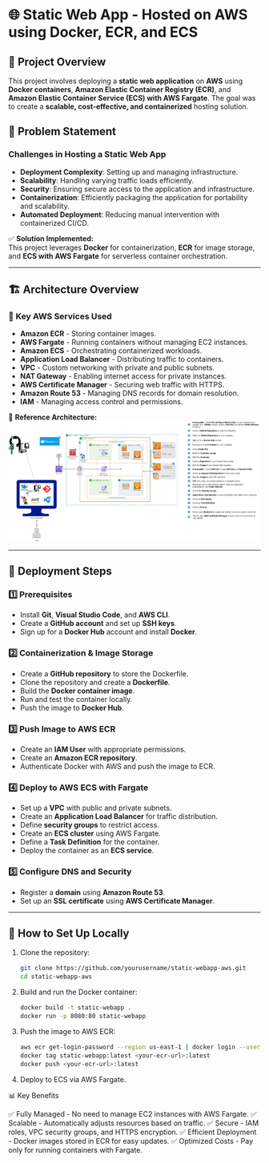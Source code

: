 # 🌐 Static Web App - Hosted on AWS using Docker, ECR, and ECS

## 📌 Project Overview

This project involves deploying a **static web application** on **AWS** using **Docker containers**, **Amazon Elastic Container Registry (ECR)**, and **Amazon Elastic Container Service (ECS) with AWS Fargate**. The goal was to create a **scalable, cost-effective, and containerized** hosting solution.

## 🎯 Problem Statement

### Challenges in Hosting a Static Web App
- **Deployment Complexity**: Setting up and managing infrastructure.
- **Scalability**: Handling varying traffic loads efficiently.
- **Security**: Ensuring secure access to the application and infrastructure.
- **Containerization**: Efficiently packaging the application for portability and scalability.
- **Automated Deployment**: Reducing manual intervention with containerized CI/CD.

✅ **Solution Implemented:**  
This project leverages **Docker** for containerization, **ECR** for image storage, and **ECS with AWS Fargate** for serverless container orchestration.

---

## 🏗️ Architecture Overview

### 🔹 Key AWS Services Used
- **Amazon ECR** - Storing container images.
- **AWS Fargate** - Running containers without managing EC2 instances.
- **Amazon ECS** - Orchestrating containerized workloads.
- **Application Load Balancer** - Distributing traffic to containers.
- **VPC** - Custom networking with private and public subnets.
- **NAT Gateway** - Enabling internet access for private instances.
- **AWS Certificate Manager** - Securing web traffic with HTTPS.
- **Amazon Route 53** - Managing DNS records for domain resolution.
- **IAM** - Managing access control and permissions.

📌 **Reference Architecture:**  
![Architecture](1._Docker.jpg)

---

## 🚀 Deployment Steps

### 1️⃣ Prerequisites
- Install **Git**, **Visual Studio Code**, and **AWS CLI**.
- Create a **GitHub account** and set up **SSH keys**.
- Sign up for a **Docker Hub** account and install **Docker**.

### 2️⃣ Containerization & Image Storage
- Create a **GitHub repository** to store the Dockerfile.
- Clone the repository and create a **Dockerfile**.
- Build the **Docker container image**.
- Run and test the container locally.
- Push the image to **Docker Hub**.

### 3️⃣ Push Image to AWS ECR
- Create an **IAM User** with appropriate permissions.
- Create an **Amazon ECR repository**.
- Authenticate Docker with AWS and push the image to ECR.

### 4️⃣ Deploy to AWS ECS with Fargate
- Set up a **VPC** with public and private subnets.
- Create an **Application Load Balancer** for traffic distribution.
- Define **security groups** to restrict access.
- Create an **ECS cluster** using AWS Fargate.
- Define a **Task Definition** for the container.
- Deploy the container as an **ECS service**.

### 5️⃣ Configure DNS and Security
- Register a **domain** using **Amazon Route 53**.
- Set up an **SSL certificate** using **AWS Certificate Manager**.

---

## 🔧 How to Set Up Locally
1. Clone the repository:
   ```sh
   git clone https://github.com/yourusername/static-webapp-aws.git
   cd static-webapp-aws
2. Build and run the Docker container:
   ```sh
   docker build -t static-webapp .
   docker run -p 8080:80 static-webapp

4. Push the image to AWS ECR:
   ```sh
   aws ecr get-login-password --region us-east-1 | docker login --username AWS --password-stdin <your-ecr-url>
   docker tag static-webapp:latest <your-ecr-url>:latest
   docker push <your-ecr-url>:latest

5. Deploy to ECS via AWS Fargate.

📊 Key Benefits

✅ Fully Managed - No need to manage EC2 instances with AWS Fargate.
✅ Scalable - Automatically adjusts resources based on traffic.
✅ Secure - IAM roles, VPC security groups, and HTTPS encryption.
✅ Efficient Deployment - Docker images stored in ECR for easy updates.
✅ Optimized Costs - Pay only for running containers with Fargate.

